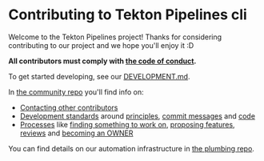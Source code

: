 # Contributing to Tekton Pipelines cli

Welcome to the Tekton Pipelines project! Thanks for considering contributing to
our project and we hope you'll enjoy it :D

**All contributors must comply with
[the code of conduct](./code-of-conduct.md).**

To get started developing, see our [DEVELOPMENT.md](./DEVELOPMENT.md).

In [the community repo](https://github.com/tektoncd/community) you'll
find info on:

- [Contacting other contributors](https://github.com/tektoncd/community/blob/master/contact.md)
- [Development standards](https://github.com/tektoncd/community/blob/master/standards.md) around
  [principles](https://github.com/tektoncd/community/blob/master/standards.md#principles),
  [commit messages](https://github.com/tektoncd/community/blob/master/standards.md#commit-messages)
  and [code](https://github.com/tektoncd/community/blob/master/standards.md#coding-standards)
- [Processes](https://github.com/tektoncd/community/blob/master/process.md) like
  [finding something to work on](https://github.com/tektoncd/community/blob/master/process.md#finding-something-to-work-on),
  [proposing features](https://github.com/tektoncd/community/blob/master/process.md#proposing-features),
  [reviews](https://github.com/tektoncd/community/blob/master/process.md#reviews)
  and [becoming an OWNER](https://github.com/tektoncd/community/blob/master/process.md#owners)

You can find details on our automation infrastructure in
[the plumbing repo](https://github.com/tektoncd/plumbing).
